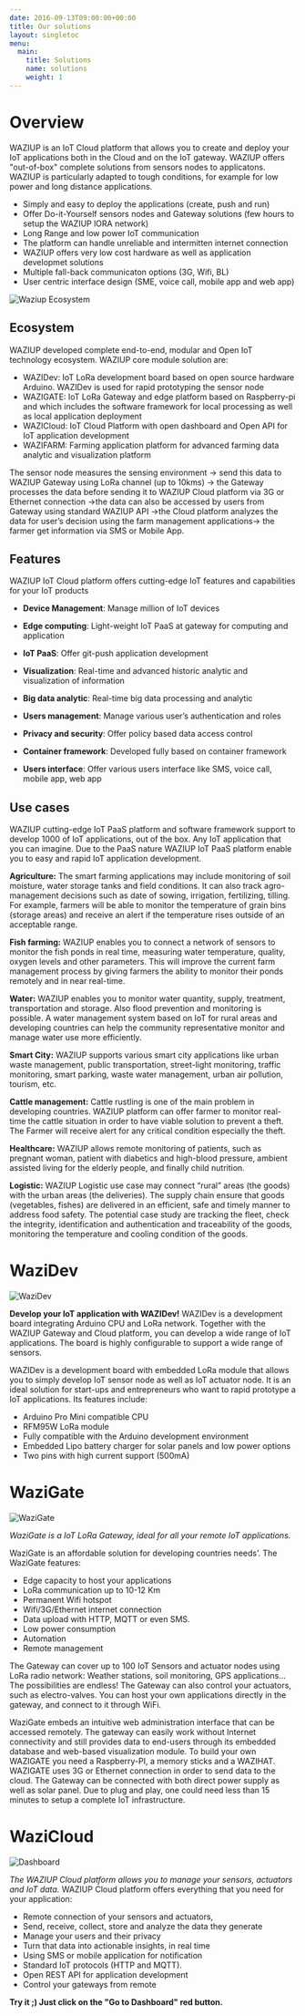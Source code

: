 ```yaml
---
date: 2016-09-13T09:00:00+00:00
title: Our solutions 
layout: singletoc
menu:
  main:
    title: Solutions
    name: solutions
    weight: 1
---
```


Overview
========

WAZIUP is an IoT Cloud platform that allows you to create and deploy your IoT applications both in the Cloud and on the IoT gateway. WAZIUP offers "out-of-box" complete solutions from sensors nodes to applicatons. WAZIUP is particularly adapted to tough conditions, for example for low power and long distance applications. 

- Simply and easy to deploy the applications (create, push and run)
- Offer Do-it-Yourself sensors nodes and Gateway solutions (few hours to setup the WAZIUP lORA network)
- Long Range and low power IoT communication 
- The platform can handle unreliable and intermitten internet connection 
- WAZIUP offers very low cost hardware as well as application developmet solutions 
- Multiple fall-back communicaton options (3G, Wifi, BL)
- User centric interface design (SME, voice call, mobile app and web app)

![Waziup Ecosystem](./images/ecosys.png)

Ecosystem 
---------

WAZIUP developed complete end-to-end, modular and Open IoT technology ecosystem. WAZIUP core module solution are: 

- WAZIDev: IoT LoRa development board based on open source hardware Arduino.  WAZIDev is used for rapid prototyping the sensor node
- WAZIGATE: IoT LoRa Gateway and edge platform based on Raspberry-pi and which includes the software framework for local processing as well as local application deployment 
- WAZICloud: IoT Cloud Platform with open dashboard and Open API for IoT application development 
- WAZIFARM: Farming application platform for advanced farming data analytic and visualization platform 

The sensor node measures the sensing environment → send this data to WAZIUP Gateway using LoRa channel (up to 10kms) → the Gateway processes the data before sending it to WAZIUP Cloud platform via 3G or Ethernet connection →the data can also be accessed by users from Gateway using standard WAZIUP API →the Cloud platform analyzes the data for user’s decision using the farm management applications→ the farmer get information via SMS or Mobile App. 

Features
--------

WAZIUP IoT Cloud platform offers cutting-edge IoT features and capabilities for your IoT products

- **Device Management**: Manage million of IoT devices

- **Edge computing**: Light-weight IoT PaaS at gateway for computing and application

- **IoT PaaS**: Offer git-push application development 

- **Visualization**: Real-time and advanced historic analytic and visualization of information

- **Big data analytic**: Real-time big data processing and analytic 

- **Users management**: Manage various user’s authentication and roles 

- **Privacy and security**: Offer policy based data access control 

- **Container framework**: Developed fully based on container framework 

- **Users interface**:  Offer various users interface like SMS, voice call, mobile app, web app

Use cases
---------

WAZIUP cutting-edge IoT PaaS platform and software framework support to develop 1000 of IoT applications, out of the box.
Any IoT application that you can imagine.
Due to the PaaS nature WAZIUP IoT PaaS platform enable you to easy and rapid IoT application development.
 
**Agriculture:** The smart farming applications may include monitoring of soil moisture, water storage tanks and field conditions.
It can also track agro-management decisions such as date of sowing, irrigation, fertilizing, tilling.
For example, farmers will be able to monitor the temperature of grain bins (storage areas) and receive an alert if the temperature rises outside of an acceptable range. 

**Fish farming:** WAZIUP enables you to connect a network of sensors to monitor the fish ponds in real time, measuring water temperature, quality, oxygen levels and other parameters.
This will improve the current farm management process by giving farmers the ability to monitor their ponds remotely and in near real-time. 

**Water:** WAZIUP enables you to monitor water quantity, supply, treatment, transportation and storage. Also flood prevention and monitoring is possible.
A water management system based on IoT for rural areas and developing countries can help the community representative monitor and manage water use more efficiently.

**Smart City:** WAZIUP supports various smart city applications like urban waste management, public transportation, street-light monitoring, traffic monitoring, smart parking, waste water management, urban air pollution, tourism, etc. 

**Cattle management:** Cattle rustling is one of the main problem in developing countries.
WAZIUP platform can offer farmer to monitor real-time the cattle situation in order to have viable solution to prevent a theft.
The Farmer will receive alert for any critical condition especially the theft. 

**Healthcare:** WAZIUP allows remote monitoring of patients, such as pregnant woman, patient with diabetics and high-blood pressure, ambient assisted living for the elderly people, and finally child nutrition. 

**Logistic:** WAZIUP Logistic use case may connect “rural” areas (the goods) with the urban areas (the deliveries).
The supply chain ensure that goods (vegetables, fishes) are delivered in an efficient, safe and timely manner to address food safety.
The potential case study are tracking the fleet, check the integrity, identification and authentication and traceability of the goods, monitoring the temperature and cooling condition of the goods.


WaziDev
=======

![WaziDev](images/WaziDev.jpg)


**Develop your IoT application with WAZIDev!**
WAZIDev is a development board integrating Arduino CPU and LoRa network.
Together with the WAZIUP Gateway and Cloud platform, you can develop a wide range of IoT applications.
The board is highly configurable to support a wide range of sensors.

WAZIDev is a development board with embedded LoRa module that allows you to simply develop IoT sensor node as well as IoT actuator node. 
It is an ideal solution for start-ups and entrepreneurs who want to rapid prototype a IoT applications.
Its features include:

- Arduino Pro Mini compatible CPU
- RFM95W LoRa module
- Fully compatible with the Arduino development environment
- Embedded Lipo battery charger for solar panels and low power options
- Two pins with high current support (500mA)


WaziGate
========

![WaziGate](images/wazigate.jpg)

*WaziGate is a IoT LoRa Gateway, ideal for all your remote IoT applications.*

WaziGate is an affordable solution for developing countries needs’.
The WaziGate features:

- Edge capacity to host your applications
- LoRa communication up to 10-12 Km
- Permanent Wifi hotspot
- Wifi/3G/Ethernet internet connection
- Data upload with HTTP, MQTT or even SMS.
- Low power consumption
- Automation
- Remote management

The Gateway can cover up to 100 IoT Sensors and actuator nodes using LoRa radio network: Weather stations, soil monitoring, GPS applications... The possibilities are endless!
The Gateway can also control your actuators, such as electro-valves.
You can host your own applications directly in the gateway, and connect to it through WiFi.


WaziGate embeds an intuitive web administration interface that can be accessed remotely.
The gateway can easily work without Internet connectivity and still provides data to end-users through its embedded database and web-based visualization module.
To build your own WAZIGATE you need a Raspberry-PI, a memory sticks and a WAZIHAT. WAZIGATE uses 3G or Ethernet connection in order to send data to the cloud.
The Gateway can be connected with both direct power supply as well as solar panel.
Due to plug and play, one could need less than 15 minutes to setup a complete IoT infrastructure.


WaziCloud
=========

![Dashboard](images/dashboard.png)

*The WAZIUP Cloud platform allows you to manage your sensors, actuators and IoT data.*
WAZIUP Cloud platform offers everything that you need for your application: 

- Remote connection of your sensors and actuators, 
- Send, receive, collect, store and analyze the data they generate 
- Manage your users and their privacy 
- Turn that data into actionable insights, in real time
- Using SMS or mobile application for notification 
- Standard IoT protocols (HTTP and MQTT).
- Open REST API for application development 
- Control your gateways from remote

**Try it ;) Just click on the "Go to Dashboard" red button.**


